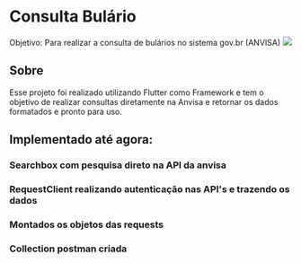 # Consulta Bulário
Objetivo: Para realizar a consulta de bulários no sistema gov.br (ANVISA)
<img style="max-width: 200px; max-height: 600px" src="https://i.postimg.cc/PqnSV76M/consulta-anvisa.png"/>

## Sobre

Esse projeto foi realizado utilizando Flutter como Framework e tem o objetivo de realizar consultas diretamente na Anvisa e retornar os dados formatados e pronto para uso.

## Implementado até agora:

### Searchbox com pesquisa direto na API da anvisa
### RequestClient realizando autenticação nas API's e trazendo os dados
### Montados os objetos das requests
### Collection postman criada
